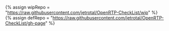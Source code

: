 {% assign wipRepo = "https://raw.githubusercontent.com/jetrotal/OpenRTP-CheckList/wip" %}
{% assign defRepo = "https://raw.githubusercontent.com/jetrotal/OpenRTP-CheckList/gh-page" %}
<style id="injectCSS"></style>
<script src="https://cdnjs.cloudflare.com/ajax/libs/pizzicato/0.6.4/Pizzicato.min.js" integrity="sha512-K+cPWcoDCr2JFFfe912LrvRUQbVJuWNfeWK5r/HrmpDs8ELrsjVib8Fs5oAxzu76fG66ajGhDLvvcxBbeEzl9g==" crossorigin="anonymous" referrerpolicy="no-referrer"></script>
<script type='text/javascript' src='//www.midijs.net/lib/midi.js' crossorigin="anonymous" referrerpolicy="no-referrer"></script>
<script src="{{wipRepo}}/scripts/rtpFiles.js?{{site.time}}" crossorigin="anonymous" referrerpolicy="no-referrer"></script>
<script src="{{wipRepo}}/scripts/rtpData.js?{{site.time}}" crossorigin="anonymous" referrerpolicy="no-referrer"></script>
<script src="{{defRepo}}/scripts/injectCSS.js?{{site.time}}" crossorigin="anonymous" referrerpolicy="no-referrer"></script>
<script src="{{defpRepo}}/scripts/checklistGenerator.js?{{site.time}}" defer crossorigin="anonymous" referrerpolicy="no-referrer"></script>

